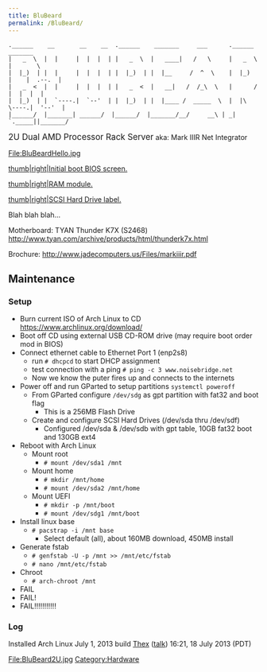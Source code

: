```yaml
---
title: BluBeard
permalink: /BluBeard/
---
```


    .______    __       __    __  .______    _______     ___      .______       _______
    |   _  \  |  |     |  |  |  | |   _  \  |   ____|   /   \     |   _  \     |       \
    |  |_)  | |  |     |  |  |  | |  |_)  | |  |__     /  ^  \    |  |_)  |    |  .--.  |
    |   _  <  |  |     |  |  |  | |   _  <  |   __|   /  /_\  \   |      /     |  |  |  |
    |  |_)  | |  `----.|  `--'  | |  |_)  | |  |____ /  _____  \  |  |\  \----.|  '--'  |
    |______/  |_______| ______/  |______/  |_______/__/     __\ | _| `._____||_______/

<big>2U Dual AMD Processor Rack Server</big> aka: Mark IIIR Net Integrator

[<File:BluBeardHello.jpg>](/File:BluBeardHello.jpg "wikilink")

[thumb|right|Initial boot BIOS screen.](/File:BluBeardBIOS.jpg "wikilink")

[thumb|right|RAM module.](/File:BluBeardRAM.jpg "wikilink")

[thumb|right|SCSI Hard Drive label.](/File:BluBeardSCSI.jpg "wikilink")

Blah blah blah...

Motherboard: TYAN Thunder K7X (S2468) <http://www.tyan.com/archive/products/html/thunderk7x.html>

Brochure: <http://www.jadecomputers.us/Files/markiiir.pdf>

Maintenance
-----------

### Setup

-   Burn current ISO of Arch Linux to CD <https://www.archlinux.org/download/>
-   Boot off CD using external USB CD-ROM drive (may require boot order mod in BIOS)
-   Connect ethernet cable to Ethernet Port 1 (enp2s8)
    -   run `# dhcpcd` to start DHCP assignment
    -   test connection with a ping `# ping -c 3 www.noisebridge.net`
    -   Now we know the puter fires up and connects to the internets
-   Power off and run GParted to setup partitions `systemctl poweroff`
    -   From GParted configure `/dev/sdg` as gpt partition with fat32 and boot flag
        -   This is a 256MB Flash Drive
    -   Create and configure SCSI Hard Drives (/dev/sda thru /dev/sdf)
        -   Configured /dev/sda & /dev/sdb with gpt table, 10GB fat32 boot and 130GB ext4
-   Reboot with Arch Linux
    -   Mount root
        -   `# mount /dev/sda1 /mnt`
    -   Mount home
        -   `# mkdir /mnt/home`
        -   `# mount /dev/sda2 /mnt/home`
    -   Mount UEFI
        -   `# mkdir -p /mnt/boot`
        -   `# mount /dev/sdg1 /mnt/boot`
-   Install linux base
    -   `# pacstrap -i /mnt base`
        -   Select default (all), about 160MB download, 450MB install
-   Generate fstab
    -   `# genfstab -U -p /mnt >> /mnt/etc/fstab`
    -   `# nano /mnt/etc/fstab`
-   Chroot
    -   `# arch-chroot /mnt`
-   FAIL
-   FAIL!
-   FAIL!!!!!!!!!!!

### Log

Installed Arch Linux July 1, 2013 build [Thex](/User:Thex "wikilink") ([talk](/User_talk:Thex "wikilink")) 16:21, 18 July 2013 (PDT)

[<File:BluBeard2U.jpg>](/File:BluBeard2U.jpg "wikilink") [Category:Hardware](/Category:Hardware "wikilink")
